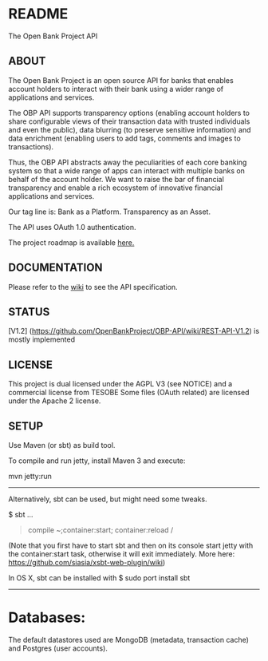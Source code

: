 # README

The Open Bank Project API

## ABOUT

The Open Bank Project is an open source API for banks that enables account holders to interact with their bank using a wider range of applications and services.

The OBP API supports transparency options (enabling account holders to share configurable views of their transaction data with trusted individuals and even the public), data blurring (to preserve sensitive information) and data enrichment (enabling users to add tags, comments and images to transactions).

Thus, the OBP API abstracts away the peculiarities of each core banking system so that a wide range of apps can interact with  multiple banks on behalf of the account holder. We want to raise the bar of financial transparency and enable a rich ecosystem of innovative financial applications and services.

Our tag line is: Bank as a Platform. Transparency as an Asset.

The API uses OAuth 1.0 authentication.

The project roadmap is available [here.](https://trello.com/b/O9IjhPXB/open-bank-project-api) 

## DOCUMENTATION 

Please refer to the [wiki](https://github.com/OpenBankProject/OBP-API/wiki) to see the API specification. 

## STATUS

[V1.2] (https://github.com/OpenBankProject/OBP-API/wiki/REST-API-V1.2) is mostly implemented

## LICENSE

This project is dual licensed under the AGPL V3 (see NOTICE) and a commercial license from TESOBE
Some files (OAuth related) are licensed under the Apache 2 license.

## SETUP

Use Maven (or sbt) as build tool.

To compile and run jetty, install Maven 3 and execute:

mvn jetty:run

----

Alternatively, sbt can be used, but might need some tweaks.

$ sbt
...
> compile
> ~;container:start; container:reload /

(Note that you first have to start sbt and then on its console start jetty with the container:start task, otherwise it will exit immediately. More here: https://github.com/siasia/xsbt-web-plugin/wiki)

In OS X, sbt can be installed with $ sudo port install sbt

----

# Databases:

The default datastores used are MongoDB (metadata, transaction cache) and Postgres (user accounts).

